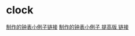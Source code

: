 # clock
[制作的钟表小例子链接](https://smile-ucas.github.io/clock/clock.html)
[制作的钟表小例子 提高版 链接](https://smile-ucas.github.io/clock/clock_enhance.html)

